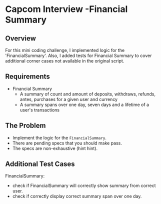 # Capcom Interview -Financial Summary

## Overview
 For this mini coding challenge, I implemented logic for the 'FinancialSummary'. Also, I added tests for Financial Summary to cover additional corner cases not available in the original script.
 
## Requirements
- Financial Summary
    - A summary of count and amount of deposits, withdraws, refunds, antes, purchases for a given user and currency
    - A summary spans over one day, seven days and a lifetime of a user's transactions

## The Problem
- Implement the logic for the `FinancialSummary`.
- There are pending specs that you should make pass.
- The specs are non-exhaustive (hint hint).

## Additional Test Cases
FinancialSummary:
 - check if FinancialSummary will correctly show summary from correct user.
 - check if correctly display correct summary span over one day.


